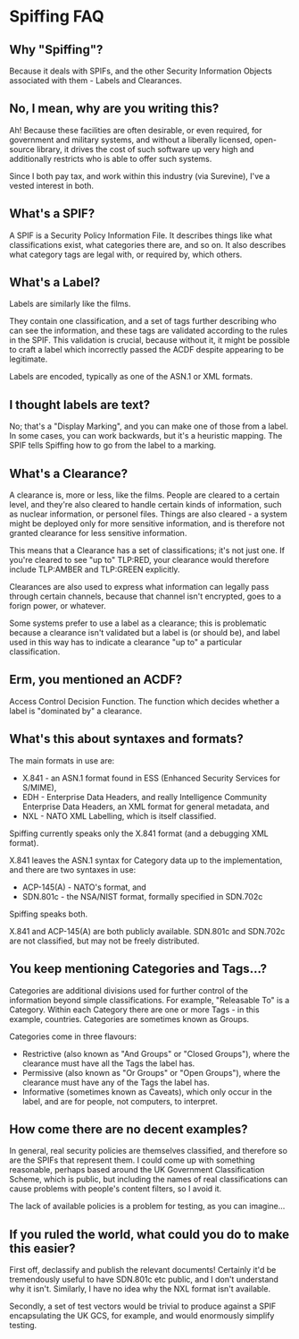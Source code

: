 Spiffing FAQ
============

## Why "Spiffing"?

Because it deals with SPIFs, and the other Security Information Objects associated with them - Labels and Clearances.

## No, I mean, why are you writing this?

Ah! Because these facilities are often desirable, or even required, for government and military systems, and without a
liberally licensed, open-source library, it drives the cost of such software up very high and additionally restricts
who is able to offer such systems.

Since I both pay tax, and work within this industry (via Surevine), I've a vested interest in both.

## What's a SPIF?

A SPIF is a Security Policy Information File. It describes things like what classifications exist, what categories there
are, and so on. It also describes what category tags are legal with, or required by, which others.

## What's a Label?

Labels are similarly like the films.

They contain one classification, and a set of tags further describing who can see the information, and these tags are
validated according to the rules in the SPIF. This validation is crucial, because without it, it might be possible to
craft a label which incorrectly passed the ACDF despite appearing to be legitimate.

Labels are encoded, typically as one of the ASN.1 or XML formats.

## I thought labels are text?

No; that's a "Display Marking", and you can make one of those from a label. In some cases, you can work backwards, but
it's a heuristic mapping. The SPIF tells Spiffing how to go from the label to a marking. 

## What's a Clearance?

A clearance is, more or less, like the films. People are cleared to a certain level, and they're also cleared to handle
certain kinds of information, such as nuclear information, or personel files. Things are also cleared - a system might
be deployed only for more sensitive information, and is therefore not granted clearance for less sensitive information.

This means that a Clearance has a set of classifications; it's not just one. If you're cleared to see "up to" TLP:RED,
your clearance would therefore include TLP:AMBER and TLP:GREEN explicitly.

Clearances are also used to express what information can legally pass through certain channels, because that channel
isn't encrypted, goes to a forign power, or whatever.

Some systems prefer to use a label as a clearance; this is problematic because a clearance isn't validated but a label
is (or should be), and label used in this way has to indicate a clearance "up to" a particular classification.

## Erm, you mentioned an ACDF?

Access Control Decision Function. The function which decides whether a label is "dominated by" a clearance.

## What's this about syntaxes and formats?

The main formats in use are:

* X.841 - an ASN.1 format found in ESS (Enhanced Security Services for S/MIME),
* EDH - Enterprise Data Headers, and really Intelligence Community Enterprise Data Headers, an XML format for general metadata, and
* NXL - NATO XML Labelling, which is itself classified.

Spiffing currently speaks only the X.841 format (and a debugging XML format).

X.841 leaves the ASN.1 syntax for Category data up to the implementation, and there are two syntaxes in use:

* ACP-145(A) - NATO's format, and
* SDN.801c - the NSA/NIST format, formally specified in SDN.702c

Spiffing speaks both.

X.841 and ACP-145(A) are both publicly available. SDN.801c and SDN.702c are not classified, but may not be freely
distributed.

## You keep mentioning Categories and Tags...?

Categories are additional divisions used for further control of the information beyond simple classifications. For
example, "Releasable To" is a Category. Within each Category there are one or more Tags - in this example, countries.
Categories are sometimes known as Groups.

Categories come in three flavours:
 
* Restrictive (also known as "And Groups" or "Closed Groups"), where the clearance must have all the Tags the label has.
* Permissive (also known as "Or Groups" or "Open Groups"), where the clearance must have any of the Tags the label has.
* Informative (sometimes known as Caveats), which only occur in the label, and are for people, not computers, to interpret.

## How come there are no decent examples?

In general, real security policies are themselves classified, and therefore so are the SPIFs that represent them. I
could come up with something reasonable, perhaps based around the UK Government Classification Scheme, which is public,
but including the names of real classifications can cause problems with people's content filters, so I avoid it.

The lack of available policies is a problem for testing, as you can imagine...

## If you ruled the world, what could you do to make this easier?

First off, declassify and publish the relevant documents! Certainly it'd be tremendously useful to have SDN.801c etc
public, and I don't understand why it isn't. Similarly, I have no idea why the NXL format isn't available.

Secondly, a set of test vectors would be trivial to produce against a SPIF encapsulating the UK GCS, for example, and
would enormously simplify testing.
